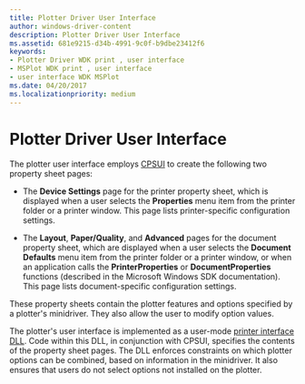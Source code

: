 ```yaml
---
title: Plotter Driver User Interface
author: windows-driver-content
description: Plotter Driver User Interface
ms.assetid: 681e9215-d34b-4991-9c0f-b9dbe23412f6
keywords:
- Plotter Driver WDK print , user interface
- MSPlot WDK print , user interface
- user interface WDK MSPlot
ms.date: 04/20/2017
ms.localizationpriority: medium
---
```


# Plotter Driver User Interface





The plotter user interface employs [CPSUI](common-property-sheet-user-interface.md) to create the following two property sheet pages:

-   The **Device Settings** page for the printer property sheet, which is displayed when a user selects the **Properties** menu item from the printer folder or a printer window. This page lists printer-specific configuration settings.

-   The **Layout**, **Paper/Quality**, and **Advanced** pages for the document property sheet, which are displayed when a user selects the **Document Defaults** menu item from the printer folder or a printer window, or when an application calls the **PrinterProperties** or **DocumentProperties** functions (described in the Microsoft Windows SDK documentation). This page lists document-specific configuration settings.

These property sheets contain the plotter features and options specified by a plotter's minidriver. They also allow the user to modify option values.

The plotter's user interface is implemented as a user-mode [printer interface DLL](printer-interface-dll.md). Code within this DLL, in conjunction with CPSUI, specifies the contents of the property sheet pages. The DLL enforces constraints on which plotter options can be combined, based on information in the minidriver. It also ensures that users do not select options not installed on the plotter.

 

 




